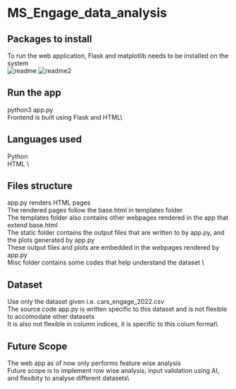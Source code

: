 # MS_Engage_data_analysis
## Packages to install
To run the web application, Flask and matplotlib needs to be installed on the system\
![readme](https://user-images.githubusercontent.com/95869528/170873180-f97a7f7c-086f-4503-9ba3-a328c37569e4.png)
![readme2](https://user-images.githubusercontent.com/95869528/170873239-d99c508b-7063-44a0-86f4-56b1801ef03f.png)

## Run the app
python3 app.py\
Frontend is built using Flask and HTML\

## Languages used
Python \
HTML \

## Files structure
app.py renders HTML pages \
The rendered pages follow the base.html in templates folder\
The templates folder also contains other webpages rendered in the app that extend base.html\
The static folder contains the output files that are written to by app.py, and the plots generated by app.py\
These output files and plots are embedded in the webpages rendered by app.py \
Misc folder contains some codes that help understand the dataset \

## Dataset
Use only the dataset given i.e. cars_engage_2022.csv \
The source code app.py is written specific to this dataset and is not flexible to accomodate other datasets \
It is also not flexible in column indices, it is specific to this colum format\

## Future Scope
The web app as of now only performs feature wise analysis \
Future scope is to implement row wise analysis, input validation using AI, and flexibity to analyse different datasets\
